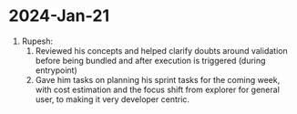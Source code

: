 # 2024-Jan-21

1. Rupesh:
	1. Reviewed his concepts and helped clarify doubts around validation before being bundled and after execution is triggered (during entrypoint)
	2. Gave him tasks on planning his sprint tasks for the coming week, with cost estimation and the focus shift from explorer for general user, to making it very developer centric.